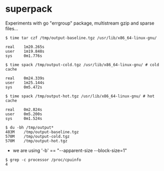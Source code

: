 # superpack
Experiments with go "errgroup" package, multistream gzip and sparse files...

```
$ time tar czf /tmp/output-baseline.tgz /usr/lib/x86_64-linux-gnu/

real    1m20.265s
user    1m19.848s
sys     0m1.776s
```

```
$ time spack /tmp/output-cold.tgz /usr/lib/x86_64-linux-gnu/ # cold cache

real    0m24.339s
user    1m25.144s
sys     0m5.472s
```

```
$ time spack /tmp/output-hot.tgz /usr/lib/x86_64-linux-gnu/ # hot cache

real    0m2.824s
user    0m5.200s
sys     0m1.524s
```

```
$ du -bh /tmp/output*
483M    /tmp/output-baseline.tgz
570M    /tmp/output-cold.tgz
570M    /tmp/output-hot.tgz
```
* we are using '-b' == "--apparent-size --block-size=1"

```
$ grep -c processor /proc/cpuinfo 
4
```

